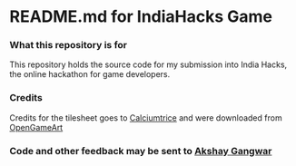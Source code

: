 # README.md for IndiaHacks Game #

### What this repository is for ###
This repository holds the source code for my submission into India Hacks, the online hackathon for game developers.

### Credits ###
Credits for the tilesheet goes to [Calciumtrice](http://calciumtrice.tumblr.com) and were downloaded from [OpenGameArt](http://www.opengameart.org)

### Code and other feedback may be sent to [Akshay Gangwar](http://www.akshaygangwar.in)